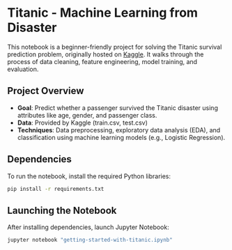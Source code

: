 # Titanic - Machine Learning from Disaster

This notebook is a beginner-friendly project for solving the Titanic survival prediction problem, originally hosted on [Kaggle](https://www.kaggle.com/competitions/titanic/overview). It walks through the process of data cleaning, feature engineering, model training, and evaluation.

## Project Overview

- **Goal**: Predict whether a passenger survived the Titanic disaster using attributes like age, gender, and passenger class.
- **Data**: Provided by Kaggle (train.csv, test.csv)
- **Techniques**: Data preprocessing, exploratory data analysis (EDA), and classification using machine learning models (e.g., Logistic Regression).

## Dependencies

To run the notebook, install the required Python libraries:

```bash
pip install -r requirements.txt
```

## Launching the Notebook

After installing dependencies, launch Jupyter Notebook:

```bash
jupyter notebook "getting-started-with-titanic.ipynb"
```
